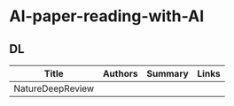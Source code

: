  # AI-paper-reading-with-AI
 
 ## DL
 |Title|Authors|Summary|Links|
 |-----|-------|-------|-----|
 |NatureDeepReview|
 
